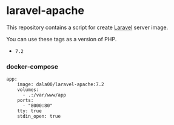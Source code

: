 # laravel-apache

This repository contains a script for create [Laravel](https://laravel.com/) server image.

You can use these tags as a version of PHP.

- `7.2`

### docker-compose

```
app:
    image: dala00/laravel-apache:7.2
    volumes:
      - .:/var/www/app
    ports:
      - "8000:80"
    tty: true
    stdin_open: true
```

